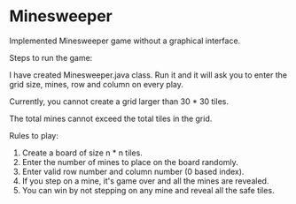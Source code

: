 # Minesweeper

Implemented Minesweeper game without a graphical interface.

Steps to run the game:

I have created Minesweeper.java class. Run it and it will ask you to enter the grid size, mines, row and column on every play.

Currently, you cannot create a grid larger than 30 * 30 tiles. 

The total mines cannot exceed the total tiles in the grid.

Rules to play:

1. Create a board of size n * n tiles.
2. Enter the number of mines to place on the board randomly.
3. Enter valid row number and column number (0 based index).
4. If you step on a mine, it's game over and all the mines are revealed.
5. You can win by not stepping on any mine and reveal all the safe tiles.
